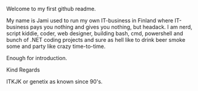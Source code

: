 Welcome to my first github readme.

My name is Jami used to run my own IT-business in Finland where IT-business pays you nothing and gives you nothing, but headack. I am nerd, script kiddie,
coder, web designer, building bash, cmd, powershell and bunch of .NET coding projects and sure as hell like to drink beer smoke some and party like crazy
time-to-time.

Enough for introduction. 

Kind Regards

ITKJK or genetix as known since 90's.
